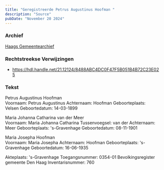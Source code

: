 ```yaml
---
title: "Geregistreerde Petrus Augustinus Hoofman "
description: "Source"
pubDate: "November 20 2024"
---
```


### Archief
[Haags Gemeentearchief](https://haagsgemeentearchief.nl)

### Rechtstreekse Verwijzingen
- https://hdl.handle.net/21.12124/8488ABC4DC0F47F5B051B4B72C23E025

### Tekst
Petrus Augustinus Hoofman  
Voornaam: Petrus Augustinus
Achternaam: Hoofman
Geboorteplaats: Velsen
Geboortedatum: 14-03-1899

Maria Johanna Catharina van der Meer  
Voornaam: Maria Johanna Catharina
Tussenvoegsel: van der
Achternaam: Meer
Geboorteplaats: \'s-Gravenhage
Geboortedatum: 08-11-1901

Maria Josepha Hoofman  
Voornaam: Maria Josepha
Achternaam: Hoofman
Geboorteplaats: \'s-Gravenhage
Geboortedatum: 16-06-1935

Akteplaats: \'s-Gravenhage
Toegangsnummer: 0354-01 Bevolkingsregister gemeente Den Haag
Inventarisnummer: 760
